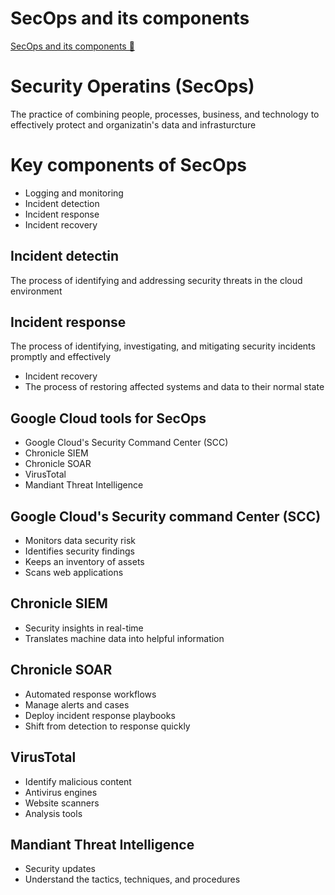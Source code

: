 # SecOps and its components

[SecOps and its components 🔗](https://www.coursera.org/learn/detect-respond-and-recover-from-cloud-cybersecurity-attacks/lecture/YmcKW/secops-and-its-components)

# Security Operatins (SecOps)

The practice of combining people, processes, business, and technology to effectively protect and organizatin's data and infrasturcture

# Key components of SecOps

- Logging and monitoring
- Incident detection
- Incident response
- Incident recovery

## Incident detectin

The process of identifying and addressing security threats in the cloud environment

## Incident response

The process of identifying, investigating, and mitigating security incidents promptly and effectively

- Incident recovery
- The process of restoring affected systems and data to their normal state

## Google Cloud tools for SecOps

- Google Cloud's Security Command Center (SCC)
- Chronicle SIEM
- Chronicle SOAR
- VirusTotal
- Mandiant Threat Intelligence

## Google Cloud's Security command Center (SCC)

- Monitors data security risk
- Identifies security findings
- Keeps an inventory of assets
- Scans web applications

## Chronicle SIEM

- Security insights in real-time
- Translates machine data into helpful information

## Chronicle SOAR

- Automated response workflows
- Manage alerts and cases
- Deploy incident response playbooks
- Shift from detection to response quickly

## VirusTotal

- Identify malicious content
- Antivirus engines
- Website scanners
- Analysis tools

## Mandiant Threat Intelligence

- Security updates
- Understand the tactics, techniques, and procedures
